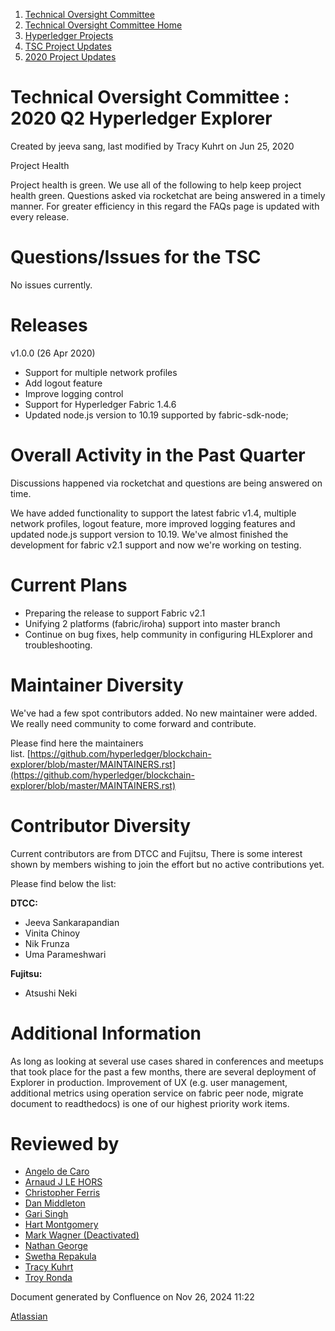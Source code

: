 1. [Technical Oversight Committee](index.html)
2. [Technical Oversight Committee Home](Technical-Oversight-Committee-Home_21430274.html)
3. [Hyperledger Projects](Hyperledger-Projects_21447704.html)
4. [TSC Project Updates](TSC-Project-Updates_21430854.html)
5. [2020 Project Updates](2020-Project-Updates_21450093.html)

# Technical Oversight Committee : 2020 Q2 Hyperledger Explorer

Created by jeeva sang, last modified by Tracy Kuhrt on Jun 25, 2020

Project Health

Project health is green. We use all of the following to help keep project health green. Questions asked via rocketchat are being answered in a timely manner. For greater efficiency in this regard the FAQs page is updated with every release.

# Questions/Issues for the TSC

No issues currently.

# Releases

v1.0.0 (26 Apr 2020)

- Support for multiple network profiles
- Add logout feature
- Improve logging control
- Support for Hyperledger Fabric 1.4.6
- Updated node.js version to 10.19 supported by fabric-sdk-node;

# Overall Activity in the Past Quarter

Discussions happened via rocketchat and questions are being answered on time.

We have added functionality to support the latest fabric v1.4, multiple network profiles, logout feature, more improved logging features and updated node.js support version to 10.19. We've almost finished the development for fabric v2.1 support and now we're working on testing.

# Current Plans

- Preparing the release to support Fabric v2.1
- Unifying 2 platforms (fabric/iroha) support into master branch
- Continue on bug fixes, help community in configuring HLExplorer and troubleshooting.

# Maintainer Diversity

We've had a few spot contributors added. No new maintainer were added. We really need community to come forward and contribute.

Please find here the maintainers list. [https://github.com/hyperledger/blockchain-explorer/blob/master/MAINTAINERS.rst](https://github.com/hyperledger/blockchain-explorer/blob/master/MAINTAINERS.rst)

# Contributor Diversity

Current contributors are from DTCC and Fujitsu, There is some interest shown by members wishing to join the effort but no active contributions yet.

Please find below the list:

**DTCC:**

- Jeeva Sankarapandian
- Vinita Chinoy
- Nik Frunza
- Uma Parameshwari

**Fujitsu:**

- Atsushi Neki

# Additional Information

As long as looking at several use cases shared in conferences and meetups that took place for the past a few months, there are several deployment of Explorer in production. Improvement of UX (e.g. user management, additional metrics using operation service on fabric peer node, migrate document to readthedocs) is one of our highest priority work items.

# Reviewed by

- [Angelo de Caro](https://lf-hyperledger.atlassian.net/wiki/people/70121:d6b0f0e4-825f-4f16-88e1-4d14e95f2f10?ref=confluence)
- [Arnaud J LE HORS](https://lf-hyperledger.atlassian.net/wiki/people/70121:0e75e3b8-500a-4067-9f7e-ed46e91bcb9d?ref=confluence)
- [Christopher Ferris](https://lf-hyperledger.atlassian.net/wiki/people/5abb903a8724022aa9070581?ref=confluence)
- [Dan Middleton](https://lf-hyperledger.atlassian.net/wiki/people/712020:2979764a-3998-4ef1-8810-60b799067924?ref=confluence)
- [Gari Singh](https://lf-hyperledger.atlassian.net/wiki/people/557058:51429e31-90f4-4684-b7cd-9a4fe15ff188?ref=confluence)
- [Hart Montgomery](https://lf-hyperledger.atlassian.net/wiki/people/712020:86f447c0-86dc-43b3-ac03-6a31923bbb84?ref=confluence)
- [Mark Wagner (Deactivated)](https://lf-hyperledger.atlassian.net/wiki/people/70121:81b88945-c9ef-40fe-9224-207bdb280922?ref=confluence)
- [Nathan George](https://lf-hyperledger.atlassian.net/wiki/people/712020:3e7556ab-cdb8-47f5-8b68-12a3378021fd?ref=confluence)
- [Swetha Repakula](https://lf-hyperledger.atlassian.net/wiki/people/712020:503b5691-8e92-4d2d-83d3-e9e74d296436?ref=confluence)
- [Tracy Kuhrt](https://lf-hyperledger.atlassian.net/wiki/people/712020:eb6ae9c3-aa8e-40ba-9dab-a6969b1ac52e?ref=confluence)
- [Troy Ronda](https://lf-hyperledger.atlassian.net/wiki/people/557058:c854f35a-2b58-4be3-9003-ca2a67495580?ref=confluence)

Document generated by Confluence on Nov 26, 2024 11:22

[Atlassian](http://www.atlassian.com/)
